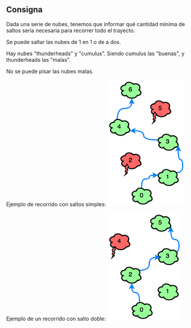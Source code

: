 ## Consigna

Dada una serie de nubes, tenemos que informar qué cantidad mínima de saltos sería necesaria para recorrer todo el trayecto.

Se puede saltar las nubes de 1 en 1 o de a dos.

Hay nubes "thunderheads" y "cumulus". Siendo cumulus las "buenas", y thunderheads las "malas".

No se puede pisar las nubes malas.

Ejemplo de recorrido con saltos simples:
![recorrido simple](1461134731-c258160d15-jump2.png)

Ejemplo de un recorrido con salto doble:
![recorrido con salto doble](1461136358-764298d363-jump5.png)